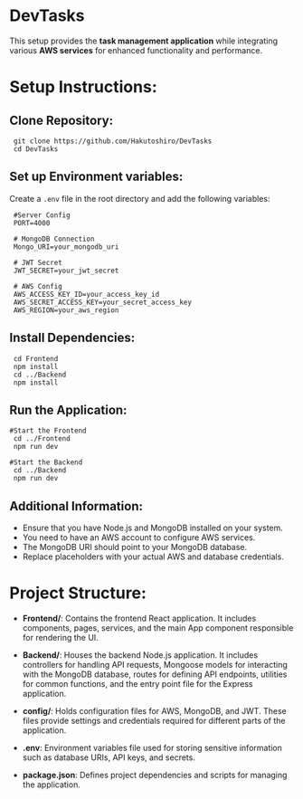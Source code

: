  
# DevTasks

This setup provides the **task management application** while integrating various **AWS services** for enhanced functionality and performance.


# Setup Instructions:

## Clone Repository:
```shell
 git clone https://github.com/Hakutoshiro/DevTasks
 cd DevTasks
```
## Set up Environment variables:

Create a `.env` file in the root directory and add the following variables:
```shell 
 #Server Config
 PORT=4000

 # MongoDB Connection
 Mongo_URI=your_mongodb_uri

 # JWT Secret
 JWT_SECRET=your_jwt_secret

 # AWS Config
 AWS_ACCESS_KEY_ID=your_access_key_id
 AWS_SECRET_ACCESS_KEY=your_secret_access_key
 AWS_REGION=your_aws_region
```

## Install Dependencies:

```shell
 cd Frontend
 npm install
 cd ../Backend
 npm install
```

## Run the Application:

```shell
#Start the Frontend
 cd ../Frontend
 npm run dev
  
#Start the Backend
 cd ../Backend
 npm run dev
```

## Additional Information:
-   Ensure that you have Node.js and MongoDB installed on your system.
-   You need to have an AWS account to configure AWS services.
-   The MongoDB URI should point to your MongoDB database.
-   Replace placeholders with your actual AWS and database credentials.


# Project Structure:
-   **Frontend/**: Contains the frontend React application. It includes components, pages, services, and the main App component responsible for rendering the UI.
    
-   **Backend/**: Houses the backend Node.js application. It includes controllers for handling API requests, Mongoose models for interacting with the MongoDB database, routes for defining API endpoints, utilities for common functions, and the entry point file for the Express application.
    
-   **config/**: Holds configuration files for AWS, MongoDB, and JWT. These files provide settings and credentials required for different parts of the application.
        
-   **.env**: Environment variables file used for storing sensitive information such as database URIs, API keys, and secrets.
    
-   **package.json**: Defines project dependencies and scripts for managing the application.
    

 
